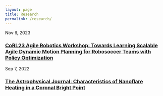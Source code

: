 ```yaml
---
layout: page
title: Research
permalink: /research/
---
```



<div class="row">
    <div class="col-md-8"><div class="lin-card is-flat has-space-bottom"><span class="post-meta">Nov 6, 2023</span>
        <h3>
          <a href="/research/2023/11/06/corl23-ws.html">
            CoRL23 Agile Robotics Workshop: Towards Learning Scalable Agile Dynamic Motion Planning for Robosoccer Teams with Policy Optimization
          </a>
        </h3></div><div class="lin-card is-flat has-space-bottom"><span class="post-meta">Sep 7, 2022</span>
        <h3>
          <a href="/research/2022/09/07/nanoflare.html">
            The Astrophysical Journal: Characteristics of Nanoflare Heating in a Coronal Bright Point
          </a>
        </h3></div></div>
    <div class="col-md-4"><div>
</div>